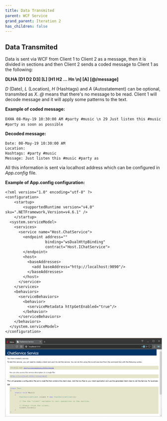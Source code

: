 ```yaml
---
title: Data Transmited
parent: WCF Service
grand_parent: Iteration 2
has_children: false
---
```


## Data Transmited
Data is sent via WCF from Client 1 to Client 2 as a message, then it is divided in sections and then Client 2 sends a coded message to Client 1 as the following:

**DLHA [D1 D2 D3] [L] [H1 H2 ... Hn \n] [A] [@/message]**

_D_ (Date), _L_ (Location), _H_ (Hashtags) and _A_ (Autostatement) can be optional, transmited as _X_. _@_ means that there's no message to be read. Client 1 will decode message and it will apply some patterns to the text.

**Example of coded message:**

``DXHA 08-May-19 10:30:00 AM #party #music \n 29 Just listen this #music #party as soon as possible``

**Decoded message:**
```
Date: 08-May-19 10:30:00 AM
Location:
Hashtags: #party #music
Message: Just listen this #music #party as
```
All this information is sent via localhost address which can be configured in _App.config_ file.

**Example of App.config configuration:**
```
<?xml version="1.0" encoding="utf-8" ?>
<configuration>
    <startup> 
        <supportedRuntime version="v4.0" sku=".NETFramework,Version=v4.6.1" />
    </startup>
  <system.serviceModel>
    <services>
      <service name="Host.ChatService">
        <endpoint address=""
                  binding="wsDualHttpBinding"
                  contract="Host.IChatService">
        </endpoint>
        <host>
          <baseAddresses>
            <add baseAddress="http://localhost:9090"/>
          </baseAddresses>
        </host>
      </service>
    </services>
    <behaviors>
      <serviceBehaviors>
        <behavior>
          <serviceMetadata httpGetEnabled="true"/>
        </behavior>
      </serviceBehaviors>
    </behaviors>
  </system.serviceModel>
</configuration>
```

![Localhost](../../images/final-assignment/Localhost.PNG)